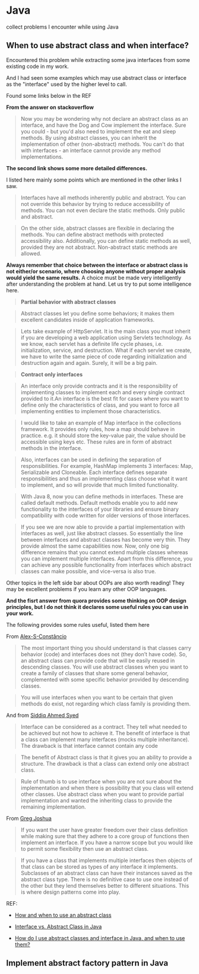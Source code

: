 # Java

collect problems I encounter while using Java

## When to use abstract class and when interface?

Encountered this problem while extracting some java interfaces from some existing code in my work. 

And I had seen some examples which may use abstract class or interface as the "interface" used by the higher level to call.

Found some links below in the REF

**From the answer on stackoverflow**

>Now you may be wondering why not declare an abstract class as an interface, and have the Dog and Cow implement the interface. Sure you could - but you'd also need to implement the eat and sleep methods. By using abstract classes, you can inherit the implementation of other (non-abstract) methods. You can't do that with interfaces - an interface cannot provide any method implementations.

**The second link shows some more detailed differences.**

I listed here mainly some points which are mentioned in the other links I saw.

>Interfaces have all methods inherently public and abstract. You can not override this behavior by trying to reduce accessibility of methods. You can not even declare the static methods. Only public and abstract.

>On the other side, abstract classes are flexible in declaring the methods. You can define abstract methods with protected accessibility also. Additionally, you can define static methods as well, provided they are not abstract. Non-abstract static methods are allowed.

**Always remember that choice between the interface or abstract class is not either/or scenario, where choosing anyone without proper analysis would yield the same results.** A choice must be made very intelligently after understanding the problem at hand. Let us try to put some intelligence here.

>**Partial behavior with abstract classes**

>Abstract classes let you define some behaviors; it makes them excellent candidates inside of application frameworks.

>Lets take example of HttpServlet. It is the main class you must inherit if you are developing a web application using Servlets technology. As we know, each servlet has a definite life cycle phases, i.e. initialization, service, and destruction. What if each servlet we create, we have to write the same piece of code regarding initialization and destruction again and again. Surely, it will be a big pain.

>**Contract only interfaces**

>An interface only provide contracts and it is the responsibility of implementing classes to implement each and every single contract provided to it.An interface is the best fit for cases where you want to define only the characteristics of class, and you want to force all implementing entities to implement those characteristics.

>I would like to take an example of Map interface in the collections framework. It provides only rules, how a map should behave in practice. e.g. it should store the key-value pair, the value should be accessible using keys etc. These rules are in form of abstract methods in the interface.

>Also, interfaces can be used in defining the separation of responsibilities. For example, HashMap implements 3 interfaces: Map, Serializable and Cloneable. Each interface defines separate responsibilities and thus an implementing class choose what it want to implement, and so will provide that much limited functionality.

>With Java 8, now you can define methods in interfaces. These are called default methods. Default methods enable you to add new functionality to the interfaces of your libraries and ensure binary compatibility with code written for older versions of those interfaces.

>If you see we are now able to provide a partial implementation with interfaces as well, just like abstract classes. So essentially the line between interfaces and abstract classes has become very thin. They provide almost the same capabilities now.
Now, only one big difference remains that you cannot extend multiple classes whereas you can implement multiple interfaces. Apart from this difference, you can achieve any possible functionality from interfaces which abstract classes can make possible, and vice-versa is also true.

Other topics in the left side bar about OOPs are also worth reading! They may be excellent problems if you learn any other OOP languages.

**And the fisrt answer from quora provides some thinking on OOP design principles, but I do not think it declares some useful rules you can use in your work.**

The following provides some rules useful, listed them here

From [Alex-S-Constâncio](https://www.quora.com/profile/Alex-S-Constâncio)

>The most important thing you should understand is that classes carry behavior (code) and interfaces does not (they don’t have code). So, an abstract class can provide code that will be easily reused in descending classes.
You will use abstract classes when you want to create a family of classes that share some general behavior, complemented with some specific behavior provided by descending classes.

>You will use interfaces when you want to be certain that given methods do exist, not regarding which class family is providing them.

And from [Siddiq Ahmed Syed](https://www.quora.com/profile/Siddiq-Ahmed-Syed)

>Interface can be considered as a contract. They tell what needed to be achieved but not how to achieve it. The benefit of interface is that a class can implement many interfaces (mocks multiple inheritance). The drawback is that interface cannot contain any code

>The benefit of Abstract class is that it gives you an ability to provide a structure. The drawback is that a class can extend only one abstract class.

>Rule of thumb is to use interface when you are not sure about the implementation and when there is possibility that you class will extend other classes. Use abstract class when you want to provide partial implementation and wanted the inheriting class to provide the remaining implementation.

From [Greg Joshua](https://www.quora.com/profile/Greg-Joshua)

>If you want the user have greater freedom over their class definition while making sure that they adhere to a core group of functions then implement an interface. If you have a narrow scope but you would like to permit some flexibility then use an abstract class.

>If you have a class that implements multiple interfaces then objects of that class can be stored as types of any interface it implements. Subclasses of an abstract class can have their instances saved as the abstract class type. There is no definitive case to use one instead of the other but they lend themselves better to different situations. This is where design patterns come into play.

REF:

- [How and when to use an abstract class](https://stackoverflow.com/questions/6007089/how-and-when-to-use-an-abstract-class)

- [Interface vs. Abstract Class in Java](https://howtodoinjava.com/oops/exploring-interfaces-and-abstract-classes-in-java/)

- [How do I use abstract classes and interface in Java, and when to use them?](https://www.quora.com/How-do-I-use-abstract-classes-and-interface-in-Java-and-when-to-use-them)


## Implement abstract factory pattern in Java



